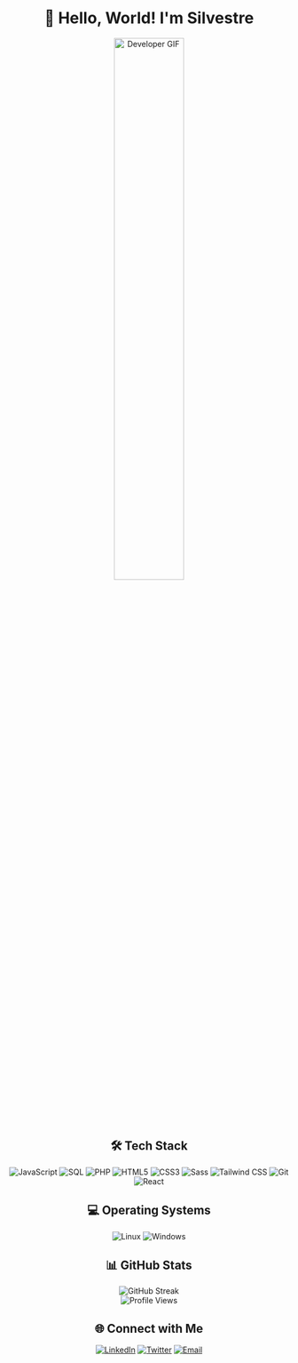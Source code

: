 <h1 align="center">👋 Hello, World! I'm Silvestre</h1>

<p align="center">
  <img width="50%" src="https://github.com/SilesterGold9/SilesterGold9/blob/main/assets/developer.gif?raw=true" alt="Developer GIF">
</p>

<h2 align="center">🛠️ Tech Stack</h2>

<p align="center">
  <img src="https://img.shields.io/badge/javascript-F7DF1E?style=for-the-badge&logo=javascript&logoColor=black" alt="JavaScript">
  <img src="https://img.shields.io/badge/sql-4479A1?style=for-the-badge&logo=mysql&logoColor=white" alt="SQL">
  <img src="https://img.shields.io/badge/php-777BB4?style=for-the-badge&logo=php&logoColor=white" alt="PHP">
  <img src="https://img.shields.io/badge/html5-E34F26?style=for-the-badge&logo=html5&logoColor=white" alt="HTML5">
  <img src="https://img.shields.io/badge/css3-1572B6?style=for-the-badge&logo=css3&logoColor=white" alt="CSS3">
  <img src="https://img.shields.io/badge/sass-CC6699?style=for-the-badge&logo=sass&logoColor=white" alt="Sass">
  <img src="https://img.shields.io/badge/tailwindcss-38B2AC?style=for-the-badge&logo=tailwind-css&logoColor=white" alt="Tailwind CSS">
  <img src="https://img.shields.io/badge/git-F05032?style=for-the-badge&logo=git&logoColor=white" alt="Git">
  <img src="https://img.shields.io/badge/react-61DAFB?style=for-the-badge&logo=react&logoColor=black" alt="React">
</p>

<h2 align="center">💻 Operating Systems</h2>

<p align="center">
  <img src="https://img.shields.io/badge/linux-FCC624?style=for-the-badge&logo=linux&logoColor=black" alt="Linux">
  <img src="https://img.shields.io/badge/Windows-0078D6?style=for-the-badge&logo=windows&logoColor=white" alt="Windows">
</p>


<h2 align="center">📊 GitHub Stats</h2>

<div align="center">
  <img src="https://github-readme-streak-stats.herokuapp.com/?user=SilesterGold9&hide_border=true&card_width=338&theme=dark" alt="GitHub Streak">
  <br>
  <img src="https://komarev.com/ghpvc/?username=SilesterGold9&color=blue&style=flat-square" alt="Profile Views">
</div>

<h2 align="center">🌐 Connect with Me</h2>
<p align="center">
  <a href="https://www.linkedin.com/in/silvestre-dourado-b45425307/"><img src="https://img.shields.io/badge/LinkedIn-0077B5?style=for-the-badge&logo=linkedin&logoColor=white" alt="LinkedIn"></a>
  <a href="https://twitter.com/silvestre"><img src="https://img.shields.io/badge/Twitter-1DA1F2?style=for-the-badge&logo=twitter&logoColor=white" alt="Twitter"></a>
  <a href="mailto:silvestre@example.com"><img src="https://img.shields.io/badge/Email-D14836?style=for-the-badge&logo=gmail&logoColor=white" alt="Email"></a>
</p>
